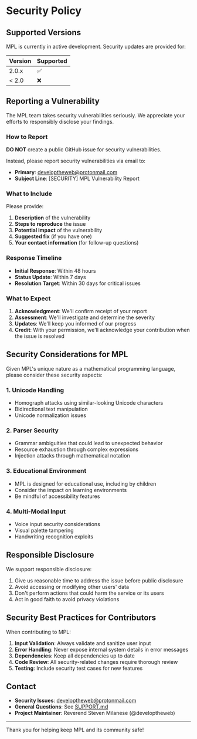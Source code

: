 # Security Policy

## Supported Versions

MPL is currently in active development. Security updates are provided for:

| Version | Supported          |
| ------- | ------------------ |
| 2.0.x   | :white_check_mark: |
| < 2.0   | :x:                |

## Reporting a Vulnerability

The MPL team takes security vulnerabilities seriously. We appreciate your efforts to responsibly disclose your findings.

### How to Report

**DO NOT** create a public GitHub issue for security vulnerabilities.

Instead, please report security vulnerabilities via email to:
- **Primary**: developtheweb@protonmail.com
- **Subject Line**: [SECURITY] MPL Vulnerability Report

### What to Include

Please provide:
1. **Description** of the vulnerability
2. **Steps to reproduce** the issue
3. **Potential impact** of the vulnerability
4. **Suggested fix** (if you have one)
5. **Your contact information** (for follow-up questions)

### Response Timeline

- **Initial Response**: Within 48 hours
- **Status Update**: Within 7 days
- **Resolution Target**: Within 30 days for critical issues

### What to Expect

1. **Acknowledgment**: We'll confirm receipt of your report
2. **Assessment**: We'll investigate and determine the severity
3. **Updates**: We'll keep you informed of our progress
4. **Credit**: With your permission, we'll acknowledge your contribution when the issue is resolved

## Security Considerations for MPL

Given MPL's unique nature as a mathematical programming language, please consider these security aspects:

### 1. Unicode Handling
- Homograph attacks using similar-looking Unicode characters
- Bidirectional text manipulation
- Unicode normalization issues

### 2. Parser Security
- Grammar ambiguities that could lead to unexpected behavior
- Resource exhaustion through complex expressions
- Injection attacks through mathematical notation

### 3. Educational Environment
- MPL is designed for educational use, including by children
- Consider the impact on learning environments
- Be mindful of accessibility features

### 4. Multi-Modal Input
- Voice input security considerations
- Visual palette tampering
- Handwriting recognition exploits

## Responsible Disclosure

We support responsible disclosure:
1. Give us reasonable time to address the issue before public disclosure
2. Avoid accessing or modifying other users' data
3. Don't perform actions that could harm the service or its users
4. Act in good faith to avoid privacy violations

## Security Best Practices for Contributors

When contributing to MPL:

1. **Input Validation**: Always validate and sanitize user input
2. **Error Handling**: Never expose internal system details in error messages
3. **Dependencies**: Keep all dependencies up to date
4. **Code Review**: All security-related changes require thorough review
5. **Testing**: Include security test cases for new features

## Contact

- **Security Issues**: developtheweb@protonmail.com
- **General Questions**: See [SUPPORT.md](SUPPORT.md)
- **Project Maintainer**: Reverend Steven Milanese (@developtheweb)

---

Thank you for helping keep MPL and its community safe!